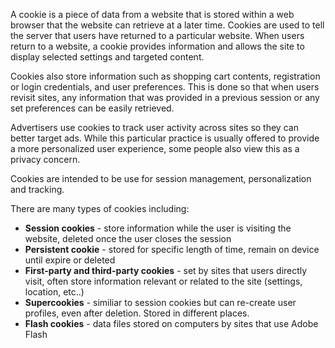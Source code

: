 A cookie is a piece of data from a website that is stored within a web browser that the website can retrieve at a later time. Cookies are used to tell the server that users have returned to a particular website. When users return to a website, a cookie provides information and allows the site to display selected settings and targeted content.

Cookies also store information such as shopping cart contents, registration or login credentials, and user preferences. This is done so that when users revisit sites, any information that was provided in a previous session or any set preferences can be easily retrieved.

Advertisers use cookies to track user activity across sites so they can better target ads. While this particular practice is usually offered to provide a more personalized user experience, some people also view this as a privacy concern.

Cookies are intended to be use for session management, personalization and tracking.

There are many types of cookies including:

- **Session cookies** - store information while the user is visiting the website, deleted once the user closes the session
- **Persistent cookie** - stored for specific length of time, remain on device until expire or deleted
- **First-party and third-party cookies** - set by sites that users directly visit, often store information relevant or related to the site (settings, location, etc..)
- **Supercookies** - similiar to session cookies but can re-create user profiles, even after deletion. Stored in different places.
- **Flash cookies** - data files stored on computers by sites that use Adobe Flash
